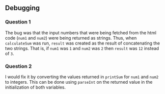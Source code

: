 ## Debugging

### Question 1
The bug was that the input numbers that were being fetched from the html code (`num1` and `num2`) were being returned as strings. Thus, when `calculateSum` was run, `result` was created as the result of concatenating the two strings. That is, if `num1` was `1` and `num2` was `2` then `result` was `12` instead of `3`.

### Question 2
I would fix it by converting the values returned in `printSum` for `num1` and `num2` to integers. This can be done using `parseInt` on the returned value in the initialization of both variables.